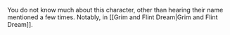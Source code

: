 You do not know much about this character, other than hearing their name mentioned a few times. Notably, in [[Grim and Flint Dream|Grim and Flint Dream]].